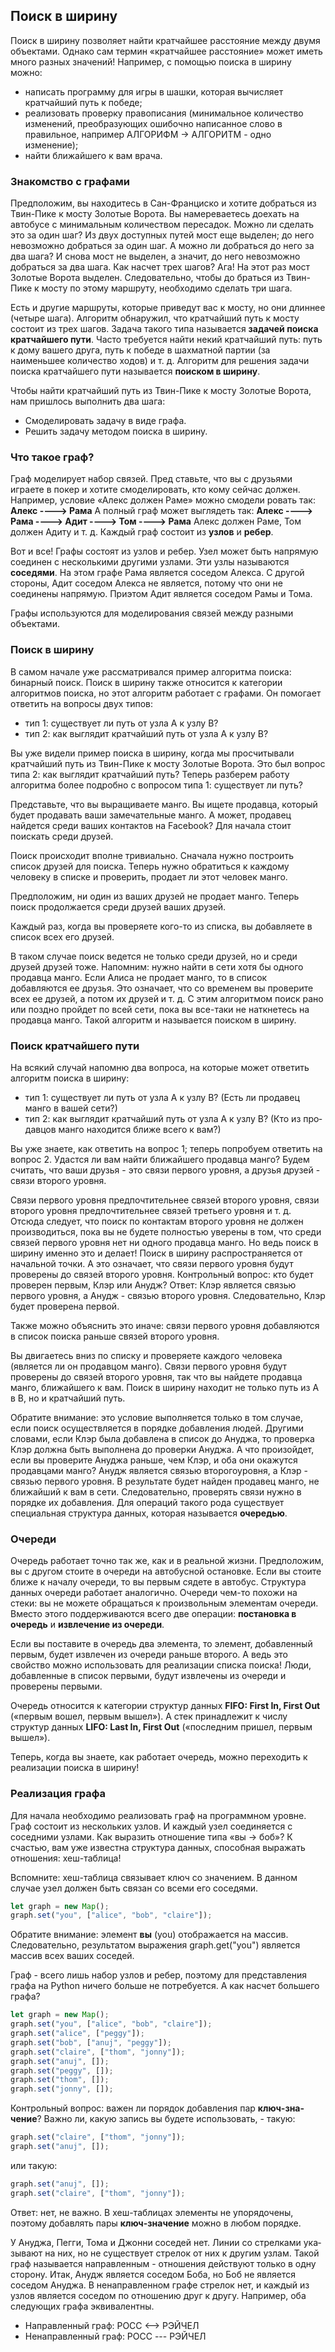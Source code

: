 ## Поиск в ширину
Поиск в ширину позволяет найти кратчайшее расстояние между двумя объ­ектами. Однако сам термин «кратчайшее расстояние» может иметь много разных значений! Например, с помощью поиска в ширину можно:
* написать программу для игры в шашки, которая вычисляет кратчайший путь к победе;
* реализовать проверку правописания (минимальное количество измене­ний, преобразующих ошибочно написанное слово в правильное, напри­мер АЛГОРИФМ -> АЛГОРИТМ - одно изменение);
* найти ближайшего к вам врача.

### Знакомство с графами
Предположим, вы находитесь в Сан-Франциско и хотите добраться из Твин-Пике к мосту Золотые Ворота. Вы намереваетесь доехать на автобусе с минимальным количеством пересадок.
Можно ли сделать это за один шаг?
Из двух доступных путей мост еще выделен; до него невозможно добраться за один шаг. А можно ли добраться до него за два шага?
И снова мост не выделен, а значит, до него невозможно добраться за два шага. Как насчет трех шагов?
Ага! На этот раз мост Золотые Ворота выделен. Следовательно, чтобы до­ браться из Твин-Пике к мосту по этому маршруту, необходимо сделать три шага.

Есть и другие маршруты, которые приведут вас к мосту, но они длиннее (четыре шага). Алгоритм обнаружил, что кратчайший путь к мосту состоит из трех шагов. Задача такого типа называется **задачей поиска кратчайшего пути**. Часто требуется найти некий кратчайший путь: путь к дому вашего друга, путь к победе в шахматной партии (за наименьшее количество ходов) и т. д. Алгоритм для решения задачи поиска кратчайшего пути называется **поиском в ширину**.

Чтобы найти кратчайший путь из Твин-Пике к мосту Золотые Ворота, нам пришлось выполнить два шага:
* Смоделировать задачу в виде графа.
* Решить задачу методом поиска в ширину.

### Что такое граф?
Граф моделирует набор связей. Пред­ ставьте, что вы с друзьями играете в по­кер и хотите смоделировать, кто кому сейчас должен. Например, условие «Алекс должен Раме» можно смодели­ ровать так:
**Алекс ----> Рама**
А полный граф может выглядеть так:
**Алекс ----> Рама ----> Адит ----> Том ----> Рама**
Алекс должен Раме, Том должен Адиту и т. д. Каждый граф состоит из **узлов** и **ребер**.

Вот и все! Графы состоят из узлов и ребер. Узел может быть напрямую со­единен с несколькими другими узлами. Эти узлы называются **соседями**. На этом графе Рама является соседом Алекса. С другой стороны, Адит соседом Алекса не является, потому что они не соединены напрямую. Приэтом Адит является соседом Рамы и Тома.

Графы используются для моделирования связей между разными объектами.

### Поиск в ширину
В самом начале уже рассматривался пример алгоритма поиска: бинарный по­иск. Поиск в ширину также относится к категории алгоритмов поиска, но этот алгоритм работает с графами. Он помогает ответить на вопросы двух типов:
* тип 1: существует ли путь от узла А к узлу В?
* тип 2: как выглядит кратчайший путь от узла А к узлу В?

Вы уже видели пример поиска в ширину, когда мы просчитывали кратчай­ший путь из Твин-Пике к мосту Золотые Ворота. Это был вопрос типа 2: как выглядит кратчайший путь? Теперь разберем работу алгоритма более подробно с вопросом типа 1: существует ли путь?

Представьте, что вы выращиваете манго. Вы ищете продавца, который будет продавать ваши замечательные манго. А может, продавец найдется среди ваших контактов на Facebook? Для начала стоит поискать среди друзей.

Поиск происходит вполне тривиально.
Сначала нужно построить список друзей для поиска.
Теперь нужно обратиться к каждому человеку в списке и проверить, продает ли этот человек манго.

Предположим, ни один из ваших друзей не продает манго. Теперь поиск продолжается среди друзей ваших друзей.

Каждый раз, когда вы проверяете кого-то из списка, вы добавляете в список всех его друзей.

В таком случае поиск ведется не только среди друзей, но и среди друзей друзей тоже. Напомним: нужно найти в сети хотя бы одного продавца ман­го. Если Алиса не продает манго, то в список добавляются ее друзья. Это означает, что со временем вы проверите всех ее друзей, а потом их друзей и т. д. С этим алгоритмом поиск рано или поздно пройдет по всей сети, пока вы все-таки не наткнетесь на продавца манго. Такой алгоритм и называется поиском в ширину.

### Поиск кратчайшего пути
На всякий случай напомню два вопроса, на которые может ответить алго­ритм поиска в ширину:
* тип 1: существует ли путь от узла А к узлу В? (Есть ли продавец манго в вашей сети?)
* тип 2: как выглядит кратчайший путь от узла А к узлу В? (Кто из про­давцов манго находится ближе всего к вам?)

Вы уже знаете, как ответить на вопрос 1; теперь попробуем ответить на вопрос 2. Удастся ли вам найти ближайшего продавца манго? Будем счи­тать, что ваши друзья - это связи первого уровня, а друзья друзей - связи второго уровня.

Связи первого уровня предпочтительнее связей второго уровня, связи второго уровня предпочтительнее связей третьего уровня и т. д. Отсюда следует, что поиск по контактам второго уровня не должен производить­ся, пока вы не будете полностью уверены в том, что среди связей первого уровня нет ни одного продавца манго. Но ведь поиск в ширину именно это и делает! Поиск в ширину распространяется от начальной точки. А это оз­начает, что связи первого уровня будут проверены до связей второго уровня. Контрольный вопрос: кто будет проверен первым, Клэр или Анудж? Ответ:
Клэр является связью первого уровня, а Анудж - связью второго уровня. Следовательно, Клэр будет проверена первой.

Также можно объяснить это иначе: связи первого уровня добавляются в список поиска раньше связей второго уровня.

Вы двигаетесь вниз по списку и проверяете каждого человека (является ли он продавцом манго). Связи первого уровня будут проверены до связей второго уровня, так что вы найдете продавца манго, ближай­шего к вам. Поиск в ширину находит не только путь из А в В, но и кратчайший путь.

Обратите внимание: это условие выполняется только в том случае, если поиск осуществляется в порядке добавления людей. Другими словами, если Клэр была
добавлена в список до Ануджа, то проверка Клэр должна быть выполнена до проверки Ануджа. А что произойдет, если вы проверите Ануджа раньше, чем Клэр, и оба они окажутся продавцами манго? Анудж является связью второгоуровня, а Клэр - связью первого уровня. В результате будет найден продавец манго, не ближайший к вам в сети. Следовательно, проверять свя­зи нужно в порядке их добавления. Для операций такого рода существует специальная структура данных, которая называется **очередью**.

### Очереди
Очередь работает точно так же, как и в реальной жизни. Предполо­жим, вы с другом стоите в очереди на автобусной остановке. Если вы стоите ближе к началу очереди, то вы первым сядете в автобус. Струк­тура данных очереди работает ана­логично. Очереди чем-то похожи на стеки: вы не можете обращаться к произвольным элементам очере­ди. Вместо этого поддерживаются всего две операции: **постановка в очередь** и **извлечение из очереди**.

Если вы поставите в очередь два элемента, то элемент, добавленный пер­вым, будет извлечен из очереди раньше второго. А ведь это свойство можно использовать для реализации списка поиска! Люди, добавленные в список первыми, будут извлечены из очереди и проверены первыми.

Очередь относится к категории структур данных **FIFO: First In, First Out** («первым вошел, первым вышел»). А стек принадлежит к числу структур данных **LIFO: Last In, First Out** («последним пришел, первым вышел»).

Теперь, когда вы знаете, как работает очередь, можно переходить к реали­зации поиска в ширину!

### Реализация графа
Для начала необходимо реализовать граф на программном уровне. Граф состоит из нескольких узлов. И каждый узел соединя­ется с соседними узлами. Как выразить от­ношение типа «вы -> боб»? К счастью, вам уже известна структура данных, способная выражать отношения: хеш-таблица!

Вспомните: хеш-таблица связывает ключ со значением. В данном случае узел должен быть связан со всеми его соседями.
```JavaScript
let graph = new Map();
graph.set("you", ["alice", "bob", "claire"]);
```
Обратите внимание: элемент **вы** (you) отображается на массив. Следова­тельно, результатом выражения graph.get("you") является массив всех ваших соседей.

Граф - всего лишь набор узлов и ребер, поэтому для представления графа на Python ничего больше не потребуется. А как насчет большего графа?
```JavaScript
let graph = new Map();
graph.set("you", ["alice", "bob", "claire"]);
graph.set("alice", ["peggy"]);
graph.set("bob", ["anuj", "peggy"]);
graph.set("claire", ["thom", "jonny"]);
graph.set("anuj", []);
graph.set("peggy", []);
graph.set("thom", []);
graph.set("jonny", []);
```

Контрольный вопрос: важен ли порядок добавления пар **ключ-зна­чение**?
Важно ли, какую запись вы будете использовать, - такую:
```JavaScript
graph.set("claire", ["thom", "jonny"]);
graph.set("anuj", []);
```
или такую:
```JavaScript
graph.set("anuj", []);
graph.set("claire", ["thom", "jonny"]);
```
Ответ: нет, не важно. В хеш-таблицах эле­менты не упорядочены, поэтому добавлять пары **ключ-значение** можно в любом порядке.

У Ануджа, Пегги, Тома и Джонни соседей нет. Линии со стрелками ука­зывают на них, но не существует стрелок от них к другим узлам. Такой граф называется направленным - отношения действуют только в одну сторону. Итак, Анудж является соседом Боба, но Боб не является соседом Ануджа. В ненаправленном графе стрелок нет, и каждый из узлов являет­ся соседом по отношению друг к другу. Например, оба следующих графа эквивалентны.
* Направленный граф: РОСС <--> РЭЙЧЕЛ
* Ненаправленный граф: РОСС --- РЭЙЧЕЛ

